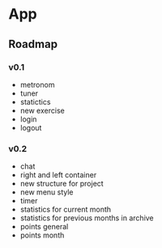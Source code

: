 # App

## Roadmap
### v0.1
- metronom
- tuner
- statictics
- new exercise
- login
- logout

### v0.2
- chat
- right and left container
- new structure for project
- new menu style
- timer
- statistics for current month
- statistics for previous months in archive
- points general
- points month
